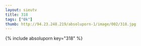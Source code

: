 ```yaml
--- 
layout: sieutv
title: 318
tags: ["0k"]
thumb: http://94.23.248.219/absoluporn-1/image/002/318.jpg
---
```

{% include absoluporn key="318" %} 
